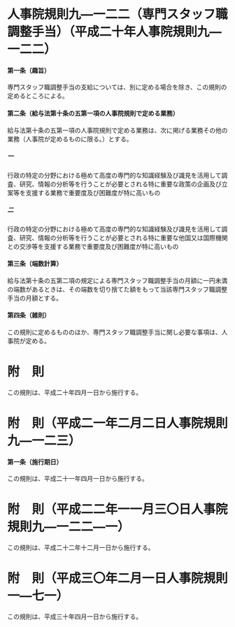 # 人事院規則九―一二二（専門スタッフ職調整手当）（平成二十年人事院規則九―一二二）
#### 第一条（趣旨）
専門スタッフ職調整手当の支給については、別に定める場合を除き、この規則の定めるところによる。
#### 第二条（給与法第十条の五第一項の人事院規則で定める業務）
給与法第十条の五第一項の人事院規則で定める業務は、次に掲げる業務その他の業務（人事院が定めるものに限る。）とする。
##### 一
行政の特定の分野における極めて高度の専門的な知識経験及び識見を活用して調査、研究、情報の分析等を行うことが必要とされる特に重要な政策の企画及び立案等を支援する業務で重要度及び困難度が特に高いもの
##### 二
行政の特定の分野における極めて高度の専門的な知識経験及び識見を活用して調査、研究、情報の分析等を行うことが必要とされる特に重要な他国又は国際機関との交渉等を支援する業務で重要度及び困難度が特に高いもの
#### 第三条（端数計算）
給与法第十条の五第二項の規定による専門スタッフ職調整手当の月額に一円未満の端数があるときは、その端数を切り捨てた額をもって当該専門スタッフ職調整手当の月額とする。
#### 第四条（雑則）
この規則に定めるもののほか、専門スタッフ職調整手当に関し必要な事項は、人事院が定める。
# 附　則
この規則は、平成二十年四月一日から施行する。
# 附　則（平成二一年二月二日人事院規則九―一二三）
#### 第一条（施行期日）
この規則は、平成二十一年四月一日から施行する。
# 附　則（平成二二年一一月三〇日人事院規則九―一二二―一）
この規則は、平成二十二年十二月一日から施行する。
# 附　則（平成三〇年二月一日人事院規則一―七一）
この規則は、平成三十年四月一日から施行する。
